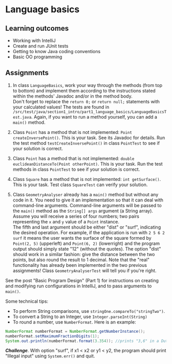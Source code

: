 # Language basics

## Learning outcomes
* Working with IntelliJ 
* Create and run JUnit tests
* Getting to know Java coding conventions 
* Basic OO programming

## Assignments 

1. In class `LanguageBasics`, work your way through the methods (from top to bottom) and implement them according to the instructions 
stated within the methods' Javadoc and/or in the method body.  
Don't forget to replace the `return 0;` or `return null;` statements with your calculated values! 
The tests are found in `/src/test/java/section1_intro/part1_language_basics/LanguageBasicsTest.java`. 
Again, if you want to run a method yourself, you can add a `main()` method.

2. Class `Point` has a method that is not implemented: `Point createInversePoint()`. This is your task. See its Javadoc for details. Run the test method `testCreateInversePoint()` in class `PointTest` to see if your solution is correct.

3. Class `Point` has a method that is not implemented: `double euclideanDistanceTo(Point otherPoint)`. This is your task. Run the test methods in class `PointTest` to see if your solution is correct.

4. Class `Square` has a method that is not implemented: `int getSurface()`. This is your task. Test class `SquareTest` can verify your solution.

5. Class `GeometryAnalyser` already has a `main()` method but without any code in it. 
You need to give it an implementation so that it can deal with command-line arguments.
Command-line arguments will be passed to the `main()` method as the `String[] args` argument (a String array). 
Assume you will receive a series of four numbers; two pairs representing the `x` and `y` value of a `Point` instance.  
The fifth and last argument should be either "dist" or "surf", indicating the desired operation. 
For example, if the application is run with `2 5 6 2 surf` it means the user wants the 
surface of the square formed by `Point(2, 5)` (upperleft) and `Point(6, 2)` (lowerright) and the program output should simply state "12" (without the quotes). 
The option "dist" should work in a similar fashion: give the distance between the two points, but also round the result to 1 decimal.
Note that the "real" functionality has already been implemented in the two previous assignments!
Class `GeometryAnalyserTest` will tell you if you're right.

See the post "Basic Program Design" (Part 1) for instructions on creating and modifying run 
configurations in IntelliJ, and to pass arguments to `main()`.
 
Some technical tips:   

- To perform String comparisons, use `stringOne.compareTo("stringTwo")`.
- To convert a String to an Integer, use `Integer.parseInt(String)`
- To round a number, use `NumberFormat`. Here is an example:  
    
```java
NumberFormat numberFormat = NumberFormat.getNumberInstance();
numberFormat.setMaximumFractionDigits(1);
System.out.println(numberFormat.format(3.354)); //prints "3,6" in a Dutch Locale
```   

**_Challenge_**. With option "surf", if x1 < x2 or y1 < y2, the program should print "Illegal input" using `System.err()` and quit.

